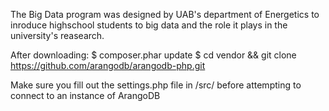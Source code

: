 The Big Data program was designed by UAB's department of Energetics to inroduce highschool students to big data and the role it plays in the university's reasearch.

After downloading:
$ composer.phar update
$ cd vendor && git clone https://github.com/arangodb/arangodb-php.git

Make sure you fill out the settings.php file in /src/ before attempting to connect to an instance of ArangoDB